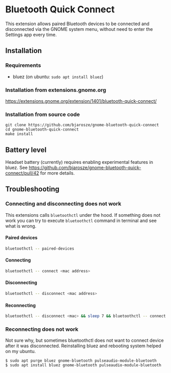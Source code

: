 # Bluetooth Quick Connect

This extension allows paired Bluetooth devices to be connected and
disconnected via the GNOME system menu, without need to enter the
Settings app every time.

## Installation

### Requirements

 * bluez (on ubuntu: `sudo apt install bluez`)

### Installation from extensions.gnome.org

https://extensions.gnome.org/extension/1401/bluetooth-quick-connect/

### Installation from source code

```
git clone https://github.com/bjarosze/gnome-bluetooth-quick-connect
cd gnome-bluetooth-quick-connect
make install
```

## Battery level

Headset battery (currently) requires enabling experimental features in bluez.
See https://github.com/bjarosze/gnome-bluetooth-quick-connect/pull/42 for more details.

## Troubleshooting

### Connecting and disconnecting does not work

This extensions calls `bluetoothctl` under the hood. If something does not work 
you can try to execute `bluetoothctl` command in terminal and see what is wrong.

#### Paired devices
```bash
bluetoothctl -- paired-devices
```

#### Connecting
```bash
bluetoothctl -- connect <mac address>
```

#### Disconnecting
```bash
bluetoothctl -- disconnect <mac address>
```

#### Reconnecting
```bash
bluetoothctl -- disconnect <mac> && sleep 7 && bluetoothctl -- connect <mac>
```

### Reconnecting does not work

Not sure why, but sometimes bluetoothctl does not want to connect 
device after it was disconnected. Reinstalling bluez and rebooting system helped on my ubuntu.
```
$ sudo apt purge bluez gnome-bluetooth pulseaudio-module-bluetooth
$ sudo apt install bluez gnome-bluetooth pulseaudio-module-bluetooth
```
